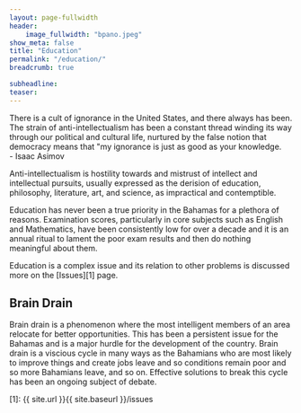 ```yaml
---
layout: page-fullwidth
header:
    image_fullwidth: "bpano.jpeg"
show_meta: false
title: "Education"
permalink: "/education/"
breadcrumb: true

subheadline: 
teaser:
---
```

>
There is a cult of ignorance in the United States, and there always has been. The strain of anti-intellectualism has been a constant thread winding its way through our political and cultural life, nurtured by the false notion that democracy means that "my ignorance is just as good as your knowledge.
<br/>- Isaac Asimov

Anti-intellectualism is hostility towards and mistrust of intellect and intellectual pursuits, usually expressed as the derision of education, philosophy, literature, art, and science, as impractical and contemptible.

Education has never been a true priority in the Bahamas for a plethora of reasons. Examination scores, particularly in core subjects such as English and Mathematics, have been consistently low for over a decade and it is an annual ritual to lament the poor exam results and then do nothing meaningful about them.

Education is a complex issue and its relation to other problems is discussed more on the [Issues][1] page. 

## Brain Drain

Brain drain is a phenomenon where the most intelligent members of an area relocate for better opportunities. This has been a persistent issue for the Bahamas and is a major hurdle for the development of the country. Brain drain is a viscious cycle in many ways as the Bahamians who are most likely to improve things and create jobs leave and so conditions remain poor and so more Bahamians leave, and so on. Effective solutions to break this cycle has been an ongoing subject of debate.

[1]: {{ site.url }}{{ site.baseurl }}/issues